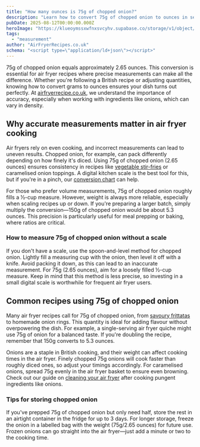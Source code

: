 ```yaml
---
title: "How many ounces is 75g of chopped onion?"
description: "Learn how to convert 75g of chopped onion to ounces in seconds. Perfect for air fryer recipes and precise cooking measurements."
pubDate: 2025-08-12T00:00:00.000Z
heroImage: "https://klueoymssxwfnxsvcyhv.supabase.co/storage/v1/object/public/md/75g-chopped-onion-to-ounces-f6519efe.webp"
tags:
  - "measurement"
author: "AirFryerRecipes.co.uk"
schema: "<script type=\"application/ld+json\"></script>"
---
```


<p>75g of chopped onion equals approximately 2.65 ounces. This conversion is essential for air fryer recipes where precise measurements can make all the difference. Whether you're following a British recipe or adjusting quantities, knowing how to convert grams to ounces ensures your dish turns out perfectly. At <a href=https://www.airfryerrecipe.co.uk>airfryerrecipe.co.uk</a>, we understand the importance of accuracy, especially when working with ingredients like onions, which can vary in density.</p>

<h2>Why accurate measurements matter in air fryer cooking</h2>  
<p>Air fryers rely on even cooking, and incorrect measurements can lead to uneven results. Chopped onion, for example, can pack differently depending on how finely it's diced. Using 75g of chopped onion (2.65 ounces) ensures consistency in recipes like <a href=https://www.airfryerrecipe.co.uk/recipe-category/vegetables>vegetable stir-fries</a> or caramelised onion toppings. A digital kitchen scale is the best tool for this, but if you're in a pinch, our <a href=https://www.airfryerrecipe.co.uk/air-fryer-conversion-chart>conversion chart</a> can help.</p>  

<p>For those who prefer volume measurements, 75g of chopped onion roughly fills a ½-cup measure. However, weight is always more reliable, especially when scaling recipes up or down. If you're preparing a larger batch, simply multiply the conversion—150g of chopped onion would be about 5.3 ounces. This precision is particularly useful for meal prepping or baking, where ratios are critical.</p>  

<h3>How to measure 75g of chopped onion without a scale</h3>  
<p>If you don't have a scale, use the spoon-and-level method for chopped onion. Lightly fill a measuring cup with the onion, then level it off with a knife. Avoid packing it down, as this can lead to an inaccurate measurement. For 75g (2.65 ounces), aim for a loosely filled ½-cup measure. Keep in mind that this method is less precise, so investing in a small digital scale is worthwhile for frequent air fryer users.</p>  

<h2>Common recipes using 75g of chopped onion</h2>  
<p>Many air fryer recipes call for 75g of chopped onion, from <a href=https://www.airfryerrecipe.co.uk/recipes>savoury frittatas</a> to homemade onion rings. This quantity is ideal for adding flavour without overpowering the dish. For example, a single-serving air fryer quiche might use 75g of onion for a balanced taste. If you're doubling the recipe, remember that 150g converts to 5.3 ounces.</p>  

<p>Onions are a staple in British cooking, and their weight can affect cooking times in the air fryer. Finely chopped 75g onions will cook faster than roughly diced ones, so adjust your timings accordingly. For caramelised onions, spread 75g evenly in the air fryer basket to ensure even browning. Check out our guide on <a href=https://www.airfryerrecipe.co.uk/air-fryer-cleaner>cleaning your air fryer</a> after cooking pungent ingredients like onions.</p>  

<h3>Tips for storing chopped onion</h3>  
<p>If you've prepped 75g of chopped onion but only need half, store the rest in an airtight container in the fridge for up to 3 days. For longer storage, freeze the onion in a labelled bag with the weight (75g/2.65 ounces) for future use. Frozen onions can go straight into the air fryer—just add a minute or two to the cooking time.</p>